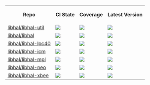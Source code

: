   <table>
  <tr>
    <th>
      <p>Repo</p>
    </th>
    <th>
      <p>CI State</p>
    </th>
    <th>
      <p>Coverage</p>
    </th>
    <th>
      <p>Latest Version</p>
    </th>
  </tr>
  
  
  
  <tr>
    <td>
      <a href="https://github.com/libhal/libhal-util/">libhal/libhal-util</a>
    </td>
    <td>
      <a href="https://github.com/libhal/libhal-util/actions/workflows/ci.yml"><img src="https://github.com/libhal/libhal-util/actions/workflows/ci.yml/badge.svg" /></a>
    </td>
    <td>
      <img src="https://libhal.github.io/libhal-util/coverage/coverage.svg">
    </td>
    <td>
      <a href="https://github.com/libhal/libhal-util/blob/main/conanfile.py"><img src="https://libhal.github.io/libhal-util/latest_version.svg" /></a>
    </td>
  </tr>

  <tr>
    <td>
      <a href="https://github.com/libhal/libhal/">libhal/libhal</a>
    </td>
    <td>
      <a href="https://github.com/libhal/libhal/actions/workflows/ci.yml"><img src="https://github.com/libhal/libhal/actions/workflows/ci.yml/badge.svg" /></a>
    </td>
    <td>
      <img src="https://libhal.github.io/libhal/coverage/coverage.svg">
    </td>
    <td>
      <a href="https://github.com/libhal/libhal/blob/main/conanfile.py"><img src="https://libhal.github.io/libhal/latest_version.svg" /></a>
    </td>
  </tr>  
  
  <tr>
    <td>
      <a href="https://github.com/libhal/libhal-lpc40/">libhal/libhal-lpc40</a>
    </td>
    <td>
      <a href="https://github.com/libhal/libhal-lpc40/actions/workflows/ci.yml"><img src="https://github.com/libhal/libhal-lpc40/actions/workflows/ci.yml/badge.svg" /></a>
    </td>
    <td>
      <img src="https://libhal.github.io/libhal-lpc40/coverage/coverage.svg">
    </td>
    <td>
      <a href="https://github.com/libhal/libhal-lpc40/blob/main/conanfile.py"><img src="https://libhal.github.io/libhal-lpc40/latest_version.svg" /></a>
    </td>
  </tr>



  <tr>
    <td>
      <a href="https://github.com/libhal/libhal-icm/">libhal/libhal-icm</a>
    </td>
    <td>
      <a href="https://github.com/libhal/libhal-icm/actions/workflows/ci.yml"><img src="https://github.com/libhal/libhal-icm/actions/workflows/ci.yml/badge.svg" /></a>
    </td>
    <td>
      <img src="https://libhal.github.io/libhal-icm/coverage/coverage.svg">
    </td>
    <td>
      <a href="https://github.com/libhal/libhal-icm/blob/main/conanfile.py"><img src="https://libhal.github.io/libhal-icm/latest_version.svg" /></a>
    </td>
  </tr>


  <tr>
    <td>
      <a href="https://github.com/libhal/libhal-mpl/">libhal/libhal-mpl</a>
    </td>
    <td>
      <a href="https://github.com/libhal/libhal-mpl/actions/workflows/ci.yml"><img src="https://github.com/libhal/libhal-mpl/actions/workflows/ci.yml/badge.svg" /></a>
    </td>
    <td>
      <img src="https://libhal.github.io/libhal-mpl/coverage/coverage.svg">
    </td>
    <td>
      <a href="https://github.com/libhal/libhal-mpl/blob/main/conanfile.py"><img src="https://libhal.github.io/libhal-mpl/latest_version.svg" /></a>
    </td>
  </tr>

  <tr>
    <td>
      <a href="https://github.com/libhal/libhal-neo/">libhal/libhal-neo</a>
    </td>
    <td>
      <a href="https://github.com/libhal/libhal-neo/actions/workflows/ci.yml"><img src="https://github.com/libhal/libhal-neo/actions/workflows/ci.yml/badge.svg" /></a>
    </td>
    <td>
      <img src="https://libhal.github.io/libhal-neo/coverage/coverage.svg">
    </td>
    <td>
      <a href="https://github.com/libhal/libhal-neo/blob/main/conanfile.py"><img src="https://libhal.github.io/libhal-neo/latest_version.svg" /></a>
    </td>
  </tr>


  <tr>
    <td>
      <a href="https://github.com/libhal/libhal-xbee/">libhal/libhal-xbee</a>
    </td>
    <td>
      <a href="https://github.com/libhal/libhal-xbee/actions/workflows/ci.yml"><img src="https://github.com/libhal/libhal-xbee/actions/workflows/ci.yml/badge.svg" /></a>
    </td>
    <td>
      <img src="https://libhal.github.io/libhal-xbee/coverage/coverage.svg">
    </td>
    <td>
      <a href="https://github.com/libhal/libhal-xbee/blob/main/conanfile.py"><img src="https://libhal.github.io/libhal-xbee/latest_version.svg" /></a>
    </td>
  </tr>



  </table>